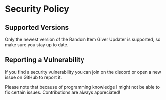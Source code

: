 # Security Policy

## Supported Versions

Only the newest version of the Random Item Giver Updater is supported, so make sure you stay up to date.

## Reporting a Vulnerability

If you find a security vulnerability you can join on the discord or open a new issue on GitHub to report it.

Please note that because of programming knowledge I might not be able to fix certain issues. Contributions are always appreciated!

